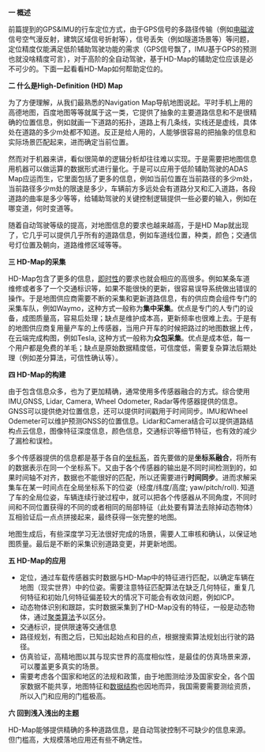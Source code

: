 **一 概述**

前篇提到的GPS&IMU的行车定位方式，由于GPS信号的多路径传输（例如[电磁波](https://www.zhihu.com/search?q=电磁波&search_source=Entity&hybrid_search_source=Entity&hybrid_search_extra={"sourceType"%3A"answer"%2C"sourceId"%3A2569821567})信号空气漫反射，建筑区域信号折射等），信号丢失（例如隧道场景等）等问题，定位精度仅能满足低阶辅助驾驶功能的需求（GPS信号飘了，IMU基于GPS的预测也就没啥精度可言），对于高阶的全自动驾驶，基于HD-Map的辅助定位应该是必不可少的。下面一起看看HD-Map如何帮助定位的。

**二 什么是High-Definition (HD) Map**

为了方便理解，从我们最熟悉的Navigation Map导航地图说起。平时手机上用的高德地图，百度地图等等就属于这一类，它提供了抽象的主要道路信息和不是很精确的位置信息，例如就画一下道路的拓扑，道路上有几条线，实线还是虚线，具体处在道路的多少m处都不知道。反正是给人用的，人能够很容易的把抽象的信息和实际场景匹配起来，进而确定当前位置。

然而对于机器来讲，看似很简单的逻辑分析却往往难以实现。于是需要把地图信息用机器可以做运算的数据形式进行量化。于是可以应用于低阶辅助驾驶的ADAS Map应运而生，它里面包括了更多的信息，例如当前位置在当前路径的多少m处，当前路径多少m处的限速是多少，车辆前方多远处会有道路分叉和汇入道路，各段道路的曲率是多少等等，给辅助驾驶的关键控制逻辑提供一些必要的输入，例如在哪变道，何时变道等。

随着自动驾驶等级的提高，对地图信息的要求也越来越高，于是HD Map就出现了，它几乎可以提供几乎所有的道路信息，例如车道线位置，种类，颜色；交通信号灯位置及朝向，道路维修区域等等。

**三 HD-Map的采集**

HD-Map包含了更多的信息，[即时性](https://www.zhihu.com/search?q=即时性&search_source=Entity&hybrid_search_source=Entity&hybrid_search_extra={"sourceType"%3A"answer"%2C"sourceId"%3A2569821567})的要求也就会相应的高很多。例如某条车道维修或者多了一个交通标识等，如果不能很快的更新，很容易误导系统做出错误的操作。于是地图供应商需要不断的采集和更新道路信息，有的供应商会组件专门的采集车队，例如Waymo，这种方式一般称为**集中采集**。优点是专门的人专门的设备，成图质量高，容易后处理；缺点是维护成本高，更新频率也很难上去。于是有的地图供应商复用量产车的上传感器，当用户开车的时候把路过的地图数据上传，在云端完成构图，例如Tesla, 这种方式一般称为**众包采集**。优点是成本低，每一个用户都是免费的羊毛；缺点是原始数据精度低，可信度低，需要复杂算法后期处理（例如差分算法，可信性确认等）。

**四 HD-Map的构建**

由于包含信息众多，也为了更加精确，通常使用多传感器融合的方式。综合使用IMU,GNSS, Lidar, Camera, Wheel Odometer, Radar等传感器提供的信息。GNSS可以提供绝对位置信息，还可以提供时间戳用于时间同步。IMU和Wheel Odemeter可以维护预测GNSS的位置信息。Lidar和Camera结合可以提供道路结构点云信息，图像特征深度信息，颜色信息，交通标识等细节特征，也有效的减少了漏检和误检。

多个传感器提供的信息都是基于各自的[坐标系](https://www.zhihu.com/search?q=坐标系&search_source=Entity&hybrid_search_source=Entity&hybrid_search_extra={"sourceType"%3A"answer"%2C"sourceId"%3A2569821567})，首先要做的是**坐标系融合**，将所有的数据表示在同一个坐标系下。又由于各个传感器的输出是不同时间检测到的，如果时间轴不对齐，数据也不能很好的匹配，所以还需要进行**时间同步**。进而求解采集车在某一时间点在全局坐标系下的位姿（经度/纬度/高度; yaw/pitch/roll). 知道了车的全局位姿，车辆连续行驶过程中，就可以把各个传感器从不同角度，不同时间和不同位置获得的不同的或者相同的局部特征（此处要有算法去除掉动态物体）互相验证后一点点拼接起来，最终获得一张完整的地图。

地图生成后，有些深度学习无法很好完成的场景，需要人工审核和确认，以保证地图质量。最后是不断的采集识别道路变更，并更新地图。

**五 HD-Map的应用**

- 定位，通过车载传感器实时数据与HD-Map中的特征进行匹配，以确定车辆在地图（现实世界）中的位姿。需要注意特征匹配算法在缺乏几何特征，重复几何特征和初始几何特征偏差较大的情况下可能会有收敛问题，例如ICP。
- 动态物体识别和跟踪，实时数据采集到了HD-Map没有的特征，一般是动态物体，通过[聚类算法](https://www.zhihu.com/search?q=聚类算法&search_source=Entity&hybrid_search_source=Entity&hybrid_search_extra={"sourceType"%3A"answer"%2C"sourceId"%3A2569821567})予以区分。
- 交通标识，提供限速等交通信息
- 路径规划，有图之后，已知出起始点和目的点，根据搜索算法规划出行驶的路径。
- 仿真验证，高精地图以其与现实世界的高度相似性，是最佳的仿真场景来源，可以覆盖更多真实的场景。
- 需要考虑各个国家和地区的法规和政策，由于地图测绘涉及国家安全，各个国家数据不能共享，地图特征和[数据结构](https://www.zhihu.com/search?q=数据结构&search_source=Entity&hybrid_search_source=Entity&hybrid_search_extra={"sourceType"%3A"answer"%2C"sourceId"%3A2569821567})也因地而异，我国需要需要测绘资质，所以入门和应用的门槛极高。

**六 回到浅入浅出的主题**

HD-Map能够提供精确的多种道路信息，是自动驾驶控制不可缺少的信息来源。但门槛高，大规模落地应用还有些不确定性。
